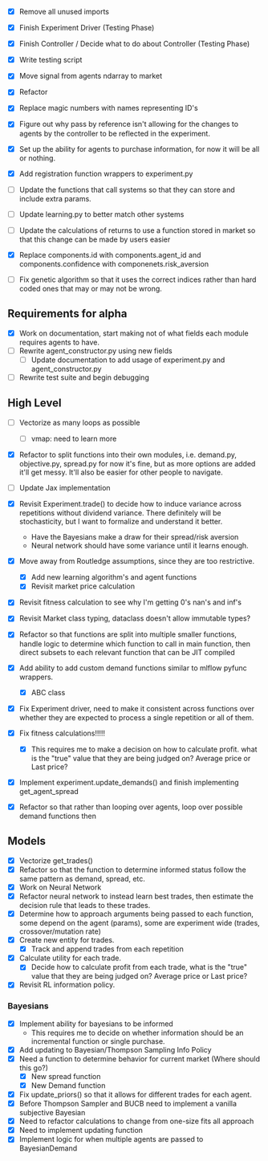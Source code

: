 - [x] Remove all unused imports
- [x] Finish Experiment Driver (Testing Phase)
- [x] Finish Controller / Decide what to do about Controller (Testing Phase)
- [x] Write testing script
- [x] Move signal from agents ndarray to market
- [x] Refactor
- [x] Replace magic numbers with names representing ID's
- [x] Figure out why pass by reference isn't allowing for the changes to agents by the controller to be reflected in the experiment.

- [x] Set up the ability for agents to purchase information, for now it will be all or nothing.
- [x] Add registration function wrappers to experiment.py
- [ ] Update the functions that call systems so that they can store and include extra params.
- [ ] Update learning.py to better match other systems
- [ ] Update the calculations of returns to use a function stored in market so that this change can be made by users easier
- [x] Replace components.id with components.agent_id and components.confidence with componenets.risk_aversion
- [ ] Fix genetic algorithm so that it uses the correct indices rather than hard coded ones that may or may not be wrong.

## Requirements for alpha

- [x] Work on documentation, start making not of what fields each module requires agents to have.
- [ ] Rewrite agent_constructor.py using new fields
	- [ ] Update documentation to add usage of experiment.py and agent_constructor.py
- [ ] Rewrite test suite and begin debugging 

## High Level
- [ ] Vectorize as many loops as possible
	- [ ] vmap: need to learn more
- [x] Refactor to split functions into their own modules, i.e. demand.py, objective.py, spread.py for now it's fine, but as more options are added it'll get messy. It'll also be easier for other people to navigate.
- [ ] Update Jax implementation
- [x] Revisit Experiment.trade() to decide how to induce variance across repetitions without dividend variance. There definitely will be stochasticity, but I want to formalize and understand it better.
	-  Have the Bayesians make a draw for their spread/risk aversion
	-  Neural network should have some variance until it learns enough.
- [x] Move away from Routledge assumptions, since they are too restrictive.
    - [x] Add new learning algorithm's and agent functions
    - [x] Revisit market price calculation
- [x] Revisit fitness calculation to see why I'm getting 0's nan's and inf's
- [x] Revisit Market class typing, dataclass doesn't allow immutable types?

- [x]  Refactor so that functions are split into multiple smaller functions, handle logic to determine which function to call in main function, then direct subsets to each relevant function that can be JIT compiled
- [x] Add ability to add custom demand functions similar to mlflow pyfunc wrappers.
	- [x] ABC class
- [x] Fix Experiment driver, need to make it consistent across functions over whether they are expected to process a single repetition or all of them.
- [x] Fix fitness calculations!!!!!
	- [x] This requires me to make a decision on how to calculate profit. what is the "true" value that they are being judged on? Average price or Last price?
- [x] Implement experiment.update_demands() and finish implementing get_agent_spread
- [x] Refactor so that rather than looping over agents, loop over possible demand functions then 

## Models

- [x] Vectorize get_trades()
- [x] Refactor so that the function to determine informed status follow the same pattern as demand, spread, etc.
- [x] Work on Neural Network
- [x] Refactor neural network to instead learn best trades, then estimate the decision rule that leads to these trades.
- [x] Determine how to approach arguments being passed to each function, some depend on the agent (params), some are experiment wide (trades, crossover/mutation rate)
- [x] Create new entity for trades.
	- [x] Track and append trades from each repetition
- [x] Calculate utility for each trade.
	- [x] Decide how to calculate profit from each trade, what is the "true" value that they are being judged on? Average price or Last price?
- [x] Revisit RL information policy.

### Bayesians

- [x] Implement ability for bayesians to be informed
	-  This requires me to decide on whether information should be an incremental function or single purchase.
- [x] Add updating to Bayesian/Thompson Sampling Info Policy
- [x] Need a function to determine behavior for current market (Where should this go?)
	- [x] New spread function
	- [x] New Demand function
- [x] Fix update_priors() so that it allows for different trades for each agent.
- [x] Before Thompson Sampler and BUCB need to implement a vanilla subjective Bayesian
- [x] Need to refactor calculations to change from one-size fits all approach
- [x] Need to implement updating function
- [x] Implement logic for when multiple agents are passed to BayesianDemand
